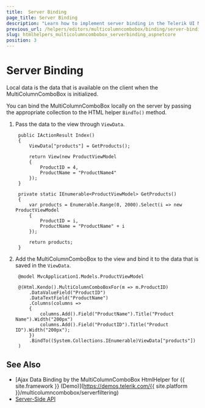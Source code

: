 ```yaml
---
title:  Server Binding
page_title: Server Binding
description: "Learn how to implement server binding in the Telerik UI MultiColumnComboBox HtmlHelper for {{ site.framework }}."
previous_url: /helpers/editors/multicolumncombobox/binding/server-binding
slug: htmlhelpers_multicolumncombobox_serverbinding_aspnetcore
position: 3
---
```


# Server Binding

Local data is the data that is available on the client when the MultiColumnComboBox is initialized.

You can bind the MultiColumnComboBox locally on the server by passing the appropriate collection to the HTML helper `BindTo()` method.

1. Pass the data to the view through `ViewData`.

        public IActionResult Index()
        {
            ViewData["products"] = GetProducts();

            return View(new ProductViewModel
            {
                ProductID = 4,
                ProductName = "ProductName4"
            });
        }

        private static IEnumerable<ProductViewModel> GetProducts()
        {
            var products = Enumerable.Range(0, 2000).Select(i => new ProductViewModel
            {
                ProductID = i,
                ProductName = "ProductName" + i
            });

            return products;
        }

1. Add the MultiColumnComboBox to the view and bind it to the data that is saved in the `ViewData`.

        @model MvcApplication1.Models.ProductViewModel

        @(Html.Kendo().MultiColumnComboBoxFor(m => m.ProductID)
            .DataValueField("ProductID")
            .DataTextField("ProductName")
            .Columns(columns =>
            {
                columns.Add().Field("ProductName").Title("Product Name").Width("200px")
                columns.Add().Field("ProductID").Title("Product ID").Width("200px");
            })
            .BindTo((System.Collections.IEnumerable)ViewData["products"])
        )

## See Also

* [Ajax Data Binding by the MultiColumnComboBox HtmlHelper for {{ site.framework }} (Demo)](https://demos.telerik.com/{{ site.platform }}/multicolumncombobox/serverfiltering)
* [Server-Side API](/api/multicolumncombobox)
